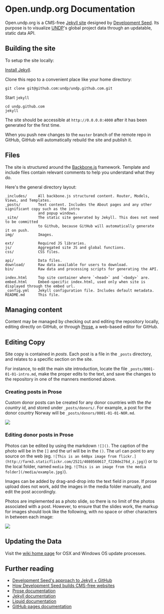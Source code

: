 # Open.undp.org Documentation
 
Open.undp.org is a CMS-free [Jekyll site](https://github.com/mojombo/jekyll) designed by [Development Seed](http://developmentseed.org). Its purpose is to visualize [UNDP](http://www.undp.org)'s global project data through an updatable, static data API.

## Building the site

To setup the site locally:

[Install Jekyll](https://github.com/mojombo/jekyll/wiki/install).

Clone this repo to a convenient place like your home directory:

    git clone git@github.com:undp/undp.github.com.git

Start `jekyll`

    cd undp.github.com
    jekyll

The site should be accessible at `http://0.0.0.0:4000` after it has been generated for the first time.

When you push new changes to the `master` branch of the remote repo in GitHub, GitHub will automatically rebuild the site and publish it.


## Files

The site is structured around the [Backbone.js](http://backbonejs.org/) framework. Template and include files contain relevant comments to help you understand what they do.

Here's the general directory layout:

    _includes/     All backbone.js structured content. Router, Models, Views, and Templates.
    _posts/        Text content. Includes the About pages and any other significant copy such as the intro
                   and popup windows.
    _site/         The static site generated by Jekyll. This does not need to be committed
                   to Github, because GitHub will automatically generate it on push.
    img/           Images.

    ext/           Required JS libraries.
    js/            Aggregated site JS and global functions.
    css/           CSS files.
    
    api/           Data files.
    download/      Raw data available for users to download.
    bin/           Raw data and processing scripts for generating the API.
    
    index.html     Top site container where `<head>` and `<body>` are.
    embed.html     Embed-specific index.html, used only when site is displayed through the embed url.
    _config.yml    Jekyll configuration file. Includes default metadata.
    README.md      This file.
    

## Managing content

Content may be managed by checking out and editing the repository locally, editing directly on GitHub, or through [Prose](http://prose.io/about.html), a web-based editor for GitHub.

## Editing Copy

Site copy is contained in *posts*. Each post is a file in the `_posts` directory, and relates to a specific section on the site.

For instance, to edit the main site introduction, locate the file `_posts/0001-01-01-intro.md`, make the proper edits to the text, and save the changes to the repository in one of the manners mentioned above.

### Creating posts in Prose

Custom donor posts can be created for any donor countries with the _the country id_, and stored under `_posts/donors/`. For example, a post for the donor country Norway will be `_posts/donors/0001-01-01-NOR.md`.

![](http://f.cl.ly/items/2O000t1G13383J1v2W3t/Screen%20Shot%202013-12-18%20at%202.53.27%20PM.png)

### Editing donor posts in Prose

Photos can be edited by using the markdown `![]()`. The caption of the photo will be in the `[]` and the url will be in the `()`. The url can point to any source on the web (eg. `![This is an 640px image from flickr.](http://farm3.staticflickr.com/2521/4080560617_f220de276d_z.jpg)`) or to the local folder, named `media` (eg. `![This is an image from the media folder](/media/example.jpg)`).

Images can be added by drag-and-drop into the text field in prose. If prose upload does not work, add the images in the media folder manually, and edit the post accordingly.

Photos are implemented as a photo slide, so there is no limit of the photos associated with a post. However, to ensure that the slides work, the markup for images should look like the following, with no space or other characters in between each image:

![](http://f.cl.ly/items/0K0F2t1m0b1i0M0R0q2A/Screen%20Shot%202013-12-18%20at%202.54.58%20PM.png)

## Updating the Data

Visit the [wiki home page](https://github.com/undp/undp.github.com/wiki) for OSX and Windows OS update processes.

## Further reading

- [Development Seed's approach to Jekyll + GitHub](http://developmentseed.org/blog/2011/09/09/jekyll-github-pages/)
- [How Development Seed builds CMS-free websites](http://developmentseed.org/blog/2012/07/27/build-cms-free-websites/)
- [Prose documentation](http://prose.io/help.html)
- [Jekyll documentation](https://github.com/mojombo/jekyll/wiki)
- [Liquid documentation](https://github.com/shopify/liquid/wiki/liquid-for-designers)
- [GitHub pages documentation](https://help.github.com/categories/20/articles)
